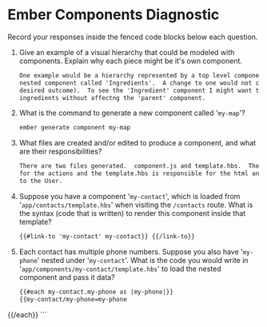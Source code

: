# Ember Components Diagnostic

Record your responses inside the fenced code blocks below each question.

1.  Give an example of a visual hierarchy that could be modeled with components. Explain why each piece might be it's own component.

    ```md
    One example would be a hierarchy represented by a top level component called 'Recipe Title' and, below that visually, a
    nested component called 'Ingredients'.  A change to one would not conceptually affect the other (unless that was the
    desired outcome).  To see the 'Ingredient' component I might want to click on the 'Recipe Title'.  I could add different
    ingredients without affectng the 'parent' component.
    ```

1.  What is the command to generate a new component called '`my-map`'?

    ```sh
    ember generate component my-map
    ```

1.  What files are created and/or edited to produce a component, and what are their responsibilities?

    ```md
    There are two files generated.  component.js and template.hbs.  The component.js is responsible
    for the actions and the template.hbs is responsible for the html and the page that is presented
    to the User.
    ```

1.  Suppose you have a component '`my-contact`', which is loaded from
    '`app/contacts/template.hbs`' when visiting the `/contacts` route. What is
    the syntax (code that is written) to render this component inside that template?

    ```html
    {{#link-to 'my-contact' my-contact}} {{/link-to}}
    ```

1.  Each contact has multiple phone numbers. Suppose you also have '`my-phone`'
    nested under '`my-contact`'. What is the code you would write in
    '`app/components/my-contact/template.hbs`' to load the nested component and
    pass it data?

    ```html
    {{#each my-contact.my-phone as |my-phone|}}
    {{my-contact/my-phone=my-phone
  {{/each}}
    ```
